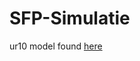 # SFP-Simulatie

ur10 model found [here](https://github.com/PositronicsLab/reveal_packages/tree/master/industrial_arm/scenario/models/urdf)
